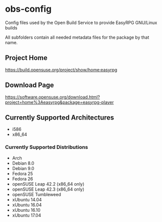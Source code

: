 
# obs-config

Config files used by the Open Build Service to provide EasyRPG GNU/Linux builds

All subfolders contain all needed metadata files for the package by that name.

## Project Home

https://build.opensuse.org/project/show/home:easyrpg

## Download Page

https://software.opensuse.org/download.html?project=home%3Aeasyrpg&package=easyrpg-player

## Currently Supported Architectures

 - i586
 - x86_64

### Currently Supported Distributions

 - Arch
 - Debian 8.0
 - Debian 9.0
 - Fedora 25
 - Fedora 26
 - openSUSE Leap 42.2 (x86_64 only)
 - openSUSE Leap 42.3 (x86_64 only)
 - openSUSE Tumbleweed
 - xUbuntu 14.04
 - xUbuntu 16.04
 - xUbuntu 16.10
 - xUbuntu 17.04
